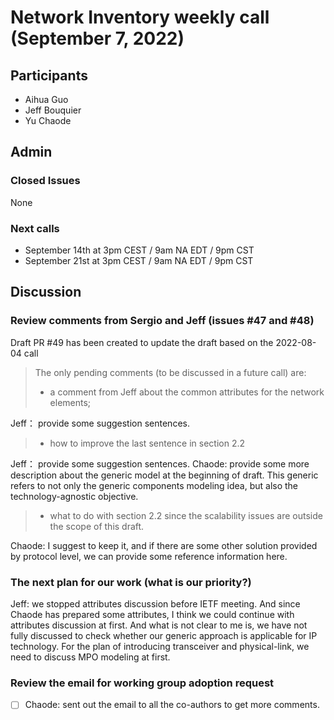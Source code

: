 # Network Inventory weekly call (September 7, 2022)

## Participants
- Aihua Guo
- Jeff Bouquier
- Yu Chaode

## Admin

### Closed Issues

None

### Next calls

- September 14th at 3pm CEST / 9am NA EDT / 9pm CST
- September 21st at 3pm CEST / 9am NA EDT / 9pm CST

## Discussion

### Review comments from Sergio and Jeff (issues #47 and #48)

Draft PR #49 has been created to update the draft based on the 2022-08-04 call

> The only pending comments (to be discussed in a future call) are:
> - a comment from Jeff about the common attributes for the network elements;

Jeff： provide some suggestion sentences.

> - how to improve the last sentence in section 2.2

Jeff： provide some suggestion sentences.
Chaode: provide some more description about the generic model at the beginning of draft. This generic refers to not only the generic components modeling idea, but also the technology-agnostic objective.

> - what to do with section 2.2 since the scalability issues are outside the scope of this draft.

Chaode: I suggest to keep it, and if there are some other solution provided by protocol level, we can provide some reference information here.

### The next plan for our work (what is our priority?) 

Jeff: we stopped attributes discussion before IETF meeting. And since Chaode has prepared some attributes, I think we could continue with attributes discussion at first. And what is not clear to me is, we have not fully discussed to check whether our generic approach is applicable for IP technology. For the plan of introducing transceiver and physical-link, we need to discuss MPO modeling at first.

### Review the email for working group adoption request

- [ ] Chaode: sent out the email to all the co-authors to get more comments.
